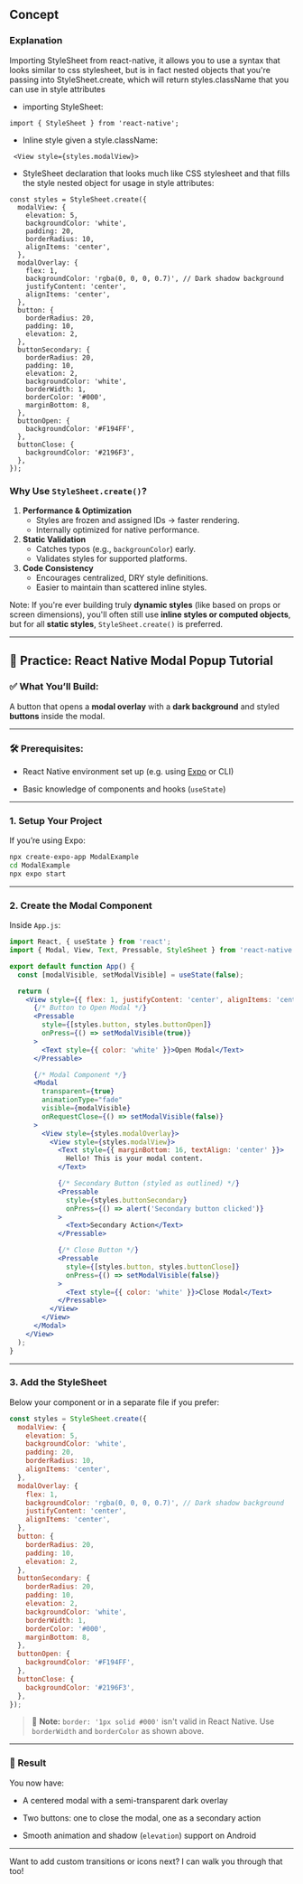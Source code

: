 
## Concept

### Explanation

Importing StyleSheet from react-native, it allows you to use a syntax that looks similar to css stylesheet, but is in fact nested objects that you're passing into StyleSheet.create, which will return styles.className that you can use in style attributes

- importing StyleSheet:
```
import { StyleSheet } from 'react-native';
```
- Inline style given a style.className:
```
 <View style={styles.modalView}>
```
- StyleSheet declaration that looks much like CSS stylesheet and that fills the style nested object for usage in style attributes:
```
const styles = StyleSheet.create({  
  modalView: {
    elevation: 5,
    backgroundColor: 'white',
    padding: 20,
    borderRadius: 10,
    alignItems: 'center',
  },
  modalOverlay: {
    flex: 1,
    backgroundColor: 'rgba(0, 0, 0, 0.7)', // Dark shadow background
    justifyContent: 'center',
    alignItems: 'center',
  },
  button: {
    borderRadius: 20,
    padding: 10,
    elevation: 2,
  },
  buttonSecondary: {
    borderRadius: 20,
    padding: 10,
    elevation: 2,
    backgroundColor: 'white',
    borderWidth: 1,
    borderColor: '#000',
    marginBottom: 8,
  },
  buttonOpen: {
    backgroundColor: '#F194FF',
  },
  buttonClose: {
    backgroundColor: '#2196F3',
  },
});

```

### Why Use `StyleSheet.create()`?

1. **Performance & Optimization**
    - Styles are frozen and assigned IDs → faster rendering.    
    - Internally optimized for native performance.  
2. **Static Validation**
    - Catches typos (e.g., `backgrounColor`) early.
    - Validates styles for supported platforms.
3. **Code Consistency**
    - Encourages centralized, DRY style definitions.
    - Easier to maintain than scattered inline styles.

Note: If you're ever building truly **dynamic styles** (like based on props or screen dimensions), you'll often still use **inline styles or computed objects**, but for all **static styles**, `StyleSheet.create()` is preferred.

---

## 📱 Practice: React Native Modal Popup Tutorial

### ✅ What You’ll Build:

A button that opens a **modal overlay** with a **dark background** and styled **buttons** inside the modal.

---

### 🛠 Prerequisites:

- React Native environment set up (e.g. using [Expo](https://expo.dev/) or CLI)
    
- Basic knowledge of components and hooks (`useState`)
    

---

### 1. **Setup Your Project**

If you’re using Expo:

```bash
npx create-expo-app ModalExample
cd ModalExample
npx expo start
```

---

### 2. **Create the Modal Component**

Inside `App.js`:

```jsx
import React, { useState } from 'react';
import { Modal, View, Text, Pressable, StyleSheet } from 'react-native';

export default function App() {
  const [modalVisible, setModalVisible] = useState(false);

  return (
    <View style={{ flex: 1, justifyContent: 'center', alignItems: 'center' }}>
      {/* Button to Open Modal */}
      <Pressable
        style={[styles.button, styles.buttonOpen]}
        onPress={() => setModalVisible(true)}
      >
        <Text style={{ color: 'white' }}>Open Modal</Text>
      </Pressable>

      {/* Modal Component */}
      <Modal
        transparent={true}
        animationType="fade"
        visible={modalVisible}
        onRequestClose={() => setModalVisible(false)}
      >
        <View style={styles.modalOverlay}>
          <View style={styles.modalView}>
            <Text style={{ marginBottom: 16, textAlign: 'center' }}>
              Hello! This is your modal content.
            </Text>

            {/* Secondary Button (styled as outlined) */}
            <Pressable
              style={styles.buttonSecondary}
              onPress={() => alert('Secondary button clicked')}
            >
              <Text>Secondary Action</Text>
            </Pressable>

            {/* Close Button */}
            <Pressable
              style={[styles.button, styles.buttonClose]}
              onPress={() => setModalVisible(false)}
            >
              <Text style={{ color: 'white' }}>Close Modal</Text>
            </Pressable>
          </View>
        </View>
      </Modal>
    </View>
  );
}
```

---

### 3. **Add the StyleSheet**

Below your component or in a separate file if you prefer:

```jsx
const styles = StyleSheet.create({  
  modalView: {
    elevation: 5,
    backgroundColor: 'white',
    padding: 20,
    borderRadius: 10,
    alignItems: 'center',
  },
  modalOverlay: {
    flex: 1,
    backgroundColor: 'rgba(0, 0, 0, 0.7)', // Dark shadow background
    justifyContent: 'center',
    alignItems: 'center',
  },
  button: {
    borderRadius: 20,
    padding: 10,
    elevation: 2,
  },
  buttonSecondary: {
    borderRadius: 20,
    padding: 10,
    elevation: 2,
    backgroundColor: 'white',
    borderWidth: 1,
    borderColor: '#000',
    marginBottom: 8,
  },
  buttonOpen: {
    backgroundColor: '#F194FF',
  },
  buttonClose: {
    backgroundColor: '#2196F3',
  },
});
```

> 📝 **Note:** `border: '1px solid #000'` isn't valid in React Native. Use `borderWidth` and `borderColor` as shown above.

---

### 🎉 Result

You now have:

- A centered modal with a semi-transparent dark overlay
    
- Two buttons: one to close the modal, one as a secondary action
    
- Smooth animation and shadow (`elevation`) support on Android
    

---

Want to add custom transitions or icons next? I can walk you through that too!